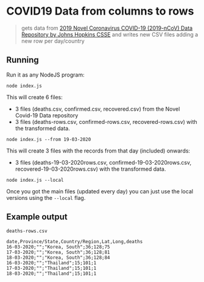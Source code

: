 # COVID19 Data from columns to rows

> gets data from [2019 Novel Coronavirus COVID-19 (2019-nCoV) Data Repository by Johns Hopkins CSSE](https://github.com/CSSEGISandData/COVID-19) and writes new CSV files adding a new row per day/country

## Running

Run it as any NodeJS program:

`node index.js`

This will create 6 files: 
 - 3 files (deaths.csv, confirmed.csv, recovered.csv) from the Novel Covid-19 Data repository
 - 3 files (deaths-rows.csv, confirmed-rows.csv, recovered-rows.csv) with the transformed data. 

`node index.js --from 19-03-2020`

This will create 3 files with the records from that day (included) onwards: 
 - 3 files (deaths-19-03-2020rows.csv, confirmed-19-03-2020rows.csv, recovered-19-03-2020rows.csv) with the transformed data. 

`node index.js --local`

Once you got the main files (updated every day) you can just use the local versions using the `--local` flag.

## Example output

`deaths-rows.csv`
```
date,Province/State,Country/Region,Lat,Long,deaths
16-03-2020;"";"Korea, South";36;128;75
17-03-2020;"";"Korea, South";36;128;81
18-03-2020;"";"Korea, South";36;128;84
16-03-2020;"";"Thailand";15;101;1
17-03-2020;"";"Thailand";15;101;1
18-03-2020;"";"Thailand";15;101;1
```
